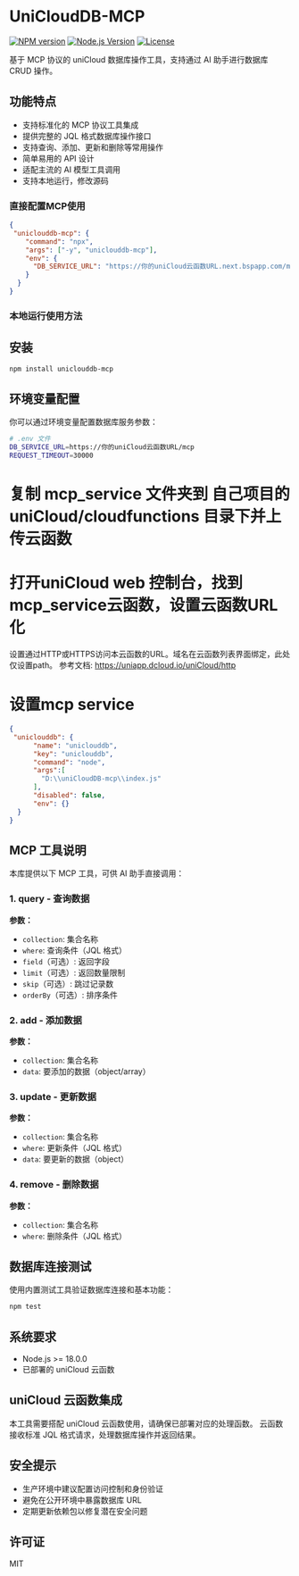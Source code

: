 # UniCloudDB-MCP

[![NPM version](https://img.shields.io/npm/v/uniclouddb-mcp.svg)](https://www.npmjs.com/package/uniclouddb-mcp)
[![Node.js Version](https://img.shields.io/node/v/uniclouddb-mcp.svg)](https://nodejs.org)
[![License](https://img.shields.io/npm/l/uniclouddb-mcp.svg)](https://github.com/abuhtig/uniclouddb-mcp/LICENSE)

基于 MCP 协议的 uniCloud 数据库操作工具，支持通过 AI 助手进行数据库 CRUD 操作。

## 功能特点

- 支持标准化的 MCP 协议工具集成
- 提供完整的 JQL 格式数据库操作接口
- 支持查询、添加、更新和删除等常用操作
- 简单易用的 API 设计
- 适配主流的 AI 模型工具调用
- 支持本地运行，修改源码

### 直接配置MCP使用

```json
{
 "uniclouddb-mcp": {
    "command": "npx",
    "args": ["-y", "uniclouddb-mcp"],
    "env": {
      "DB_SERVICE_URL": "https://你的uniCloud云函数URL.next.bspapp.com/mcp"
    }
  }
}
```


### 本地运行使用方法

## 安装

```bash
npm install uniclouddb-mcp
```
## 环境变量配置

你可以通过环境变量配置数据库服务参数：

```bash
# .env 文件
DB_SERVICE_URL=https://你的uniCloud云函数URL/mcp
REQUEST_TIMEOUT=30000
```

# 复制 mcp_service 文件夹到 自己项目的uniCloud/cloudfunctions 目录下并上传云函数

# 打开uniCloud web 控制台，找到mcp_service云函数，设置云函数URL化


设置通过HTTP或HTTPS访问本云函数的URL。域名在云函数列表界面绑定，此处仅设置path。 参考文档:   https://uniapp.dcloud.io/uniCloud/http


# 设置mcp service

```json
{
 "uniclouddb": {
      "name": "uniclouddb",
      "key": "uniclouddb",
      "command": "node",
      "args":[
        "D:\\uniCloudDB-mcp\\index.js"
      ],
      "disabled": false,
      "env": {}
  }
}
```

## MCP 工具说明

本库提供以下 MCP 工具，可供 AI 助手直接调用：

### 1. query - 查询数据

**参数：**
- `collection`: 集合名称
- `where`: 查询条件（JQL 格式）
- `field`（可选）: 返回字段
- `limit`（可选）: 返回数量限制
- `skip`（可选）: 跳过记录数
- `orderBy`（可选）: 排序条件

### 2. add - 添加数据

**参数：**
- `collection`: 集合名称
- `data`: 要添加的数据（object/array）

### 3. update - 更新数据

**参数：**
- `collection`: 集合名称
- `where`: 更新条件（JQL 格式）
- `data`: 要更新的数据（object）

### 4. remove - 删除数据

**参数：**
- `collection`: 集合名称
- `where`: 删除条件（JQL 格式）

## 数据库连接测试

使用内置测试工具验证数据库连接和基本功能：

```bash
npm test
```

## 系统要求

- Node.js >= 18.0.0
- 已部署的 uniCloud 云函数

## uniCloud 云函数集成

本工具需要搭配 uniCloud 云函数使用，请确保已部署对应的处理函数。
云函数接收标准 JQL 格式请求，处理数据库操作并返回结果。

## 安全提示

- 生产环境中建议配置访问控制和身份验证
- 避免在公开环境中暴露数据库 URL
- 定期更新依赖包以修复潜在安全问题

## 许可证

MIT

